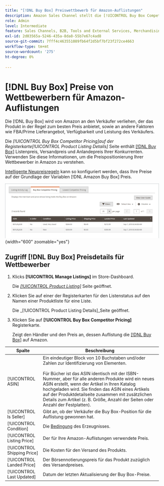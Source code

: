 ```yaml
---
title: "[!DNL Buy Box] Preiswettbewerb für Amazon-Auflistungen"
description: Amazon Sales Channel stellt die [!UICONTROL Buy Box Competitor Pricing] -Tab, damit Sie die Preispositionierung Ihrer Konkurrenten in Amazon besser verstehen können.
role: Admin
level: Intermediate
feature: Sales Channels, B2B, Tools and External Services, Merchandising, Integration
exl-id: 2d03565a-5246-435a-8da8-55b7e67c4ad8
source-git-commit: 7fff4c463551089fb64f2d5bf7bf23f272ce4663
workflow-type: tm+mt
source-wordcount: '275'
ht-degree: 0%

---
```


# [!DNL Buy Box] Preise von Wettbewerbern für Amazon-Auflistungen

Die [!DNL Buy Box] wird von Amazon an den Verkäufer verliehen, der das Produkt in der Regel zum besten Preis anbietet, sowie an andere Faktoren wie FBA/Prime Lieferangebot, Verfügbarkeit und Leistung des Verkäufers.

Die _[!UICONTROL Buy Box Competitor Pricing]_auf der Registerkarte_[!UICONTROL Product Listing Details]_ Seite enthält [[!DNL Buy Box]](./buy-box-competitor-pricing.md) Listenpreis, Versandpreis und Anlandepreis Ihrer Konkurrenten. Verwenden Sie diese Informationen, um die Preispositionierung Ihrer Wettbewerber in Amazon zu verstehen.

[Intelligente Neupreisregeln](./intelligent-repricing-rules.md) kann so konfiguriert werden, dass Ihre Preise auf der Grundlage der Variablen [!DNL Amazon Buy Box] Preis.

![Buy Box Konkurrentenpreisdetails](assets/amazon-listing-details-buy-box.png){width="600" zoomable="yes"}

## Zugriff [!DNL Buy Box] Preisdetails für Wettbewerber

1. Klicks **[!UICONTROL Manage Listings]** im Store-Dashboard.

   Die [_[!UICONTROL Product Listing]_](./managing-product-listings.md) Seite geöffnet.

1. Klicken Sie auf einer der Registerkarten für den Listenstatus auf den Namen einer Produktliste für eine Liste.

   Die _[!UICONTROL Product Listing Details]_Seite geöffnet.

1. Klicken Sie auf **[!UICONTROL Buy Box Competitor Pricing]** Registerkarte.

   Zeigt den Händler und den Preis an, dessen Auflistung die [[!DNL Buy Box]](./buy-box-competitor-pricing.md) auf Amazon.

| Spalte | Beschreibung |
|-----------------------------|----------------------------------------------------------------------------------------------------------------------------------------------------------------------------------------------------------------------------------------------------------------------------------------------------------------------------------------------------------------------------------------|
| [!UICONTROL ASIN] | Ein eindeutiger Block von 10 Buchstaben und/oder Zahlen zur Identifizierung von Elementen.<br><br>Für Bücher ist das ASIN identisch mit der ISBN-Nummer, aber für alle anderen Produkte wird ein neues ASIN erstellt, wenn der Artikel in Ihren Katalog hochgeladen wird. Sie finden das ASIN eines Artikels auf der Produktdetailseite zusammen mit zusätzlichen Details zum Artikel (z. B. Größe, Anzahl der Seiten oder Anzahl der Festplatten). |
| [!UICONTROL Is Seller] | Gibt an, ob der Verkäufer die Buy Box-Position für die Auflistung gewonnen hat. |
| [!UICONTROL Condition] | Die [Bedingung](./product-listing-condition.md) des Erzeugnisses. |
| [!UICONTROL Listing Price] | Der für Ihre Amazon-Auflistungen verwendete Preis. |
| [!UICONTROL Shipping Price] | Die Kosten für den Versand des Produkts. |
| [!UICONTROL Landed Price] | Der Börsennotierungspreis für das Produkt zuzüglich des Versandpreises. |
| [!UICONTROL Last Updated] | Datum der letzten Aktualisierung der Buy Box-Preise. |
